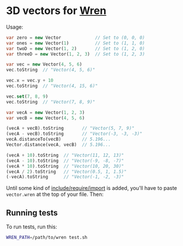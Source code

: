 3D vectors for [Wren](https://munificent.github.io/wren/)
=========================================================

Usage:

```dart
var zero = new Vector             // Set to (0, 0, 0)
var ones = new Vector(1)          // Set to (1, 1, 0)
var twoD = new Vector(1, 2)       // Set to (1, 2, 0)
var threeD = new Vector(1, 2, 3)  // Set to (1, 2, 3)

var vec = new Vector(4, 5, 6)
vec.toString  // "Vector(4, 5, 6)"

vec.x = vec.y + 10
vec.toString  // "Vector(4, 15, 6)"

vec.set(7, 8, 9)
vec.toString  // "Vector(7, 8, 9)"

var vecA = new Vector(1, 2, 3)
var vecB = new Vector(4, 5, 6)

(vecA + vecB).toString       // "Vector(5, 7, 9)"
(vecA - vecB).toString       // "Vector(-3, -3, -3)"
vecA.distanceTo(vecB)        // 5.196...
Vector.distance(vecA, vecB)  // 5.196...

(vecA + 10).toString  // "Vector(11, 12, 13)"
(vecA - 10).toString  // "Vector(-9, -8, -7)"
(vecA * 10).toString  // "Vector(10, 20, 30)"
(vecA / 2).toString   // "Vector(0.5, 1, 1.5)"
(-vecA).toString      // "Vector(-1, -2, -3)"
```

Until some kind of [include/require/import](https://github.com/munificent/wren/issues/46) is added, you'll have to paste `vector.wren` at the top of your file.  Then:

Running tests
-------------

To run tests, run this:

```sh
WREN_PATH=/path/to/wren test.sh
```
